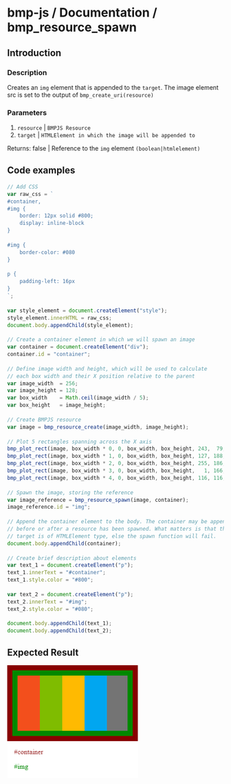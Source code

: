 # bmp-js / Documentation / bmp_resource_spawn
## Introduction

### Description

Creates an `img` element that is appended to the `target`. The image element src is set to the output of `bmp_create_uri(resource)`

### Parameters

1. `resource` | `BMPJS Resource`
2. `target` | `HTMLElement in which the image will be appended to`

Returns: false | Reference to the `img` element `(boolean|htmlelement)`

## Code examples

```js
// Add CSS
var raw_css = `
#container,
#img {
    border: 12px solid #800;
    display: inline-block
}

#img {
    border-color: #080
}

p {
    padding-left: 16px
}
`;

var style_element = document.createElement("style");
style_element.innerHTML = raw_css;
document.body.appendChild(style_element);

// Create a container element in which we will spawn an image
var container = document.createElement("div");
container.id = "container";

// Define image width and height, which will be used to calculate
// each box width and their X position relative to the parent
var image_width  = 256;
var image_height = 128;
var box_width    = Math.ceil(image_width / 5);
var box_height   = image_height;

// Create BMPJS resource
var image = bmp_resource_create(image_width, image_height);

// Plot 5 rectangles spanning across the X axis
bmp_plot_rect(image, box_width * 0, 0, box_width, box_height, 243,  79,  28);
bmp_plot_rect(image, box_width * 1, 0, box_width, box_height, 127, 188,   0);
bmp_plot_rect(image, box_width * 2, 0, box_width, box_height, 255, 186,   1);
bmp_plot_rect(image, box_width * 3, 0, box_width, box_height,   1, 166, 240);
bmp_plot_rect(image, box_width * 4, 0, box_width, box_height, 116, 116, 116);

// Spawn the image, storing the reference
var image_reference = bmp_resource_spawn(image, container);
image_reference.id = "img";

// Append the container element to the body. The container may be appended
// before or after a resource has been spawned. What matters is that the
// target is of HTMLElement type, else the spawn function will fail.
document.body.appendChild(container);

// Create brief description about elements
var text_1 = document.createElement("p");
text_1.innerText = "#container";
text_1.style.color = "#800";

var text_2 = document.createElement("p");
text_2.innerText = "#img";
text_2.style.color = "#080";

document.body.appendChild(text_1);
document.body.appendChild(text_2);
```

## Expected Result

![expected-result](./img/010.png)
